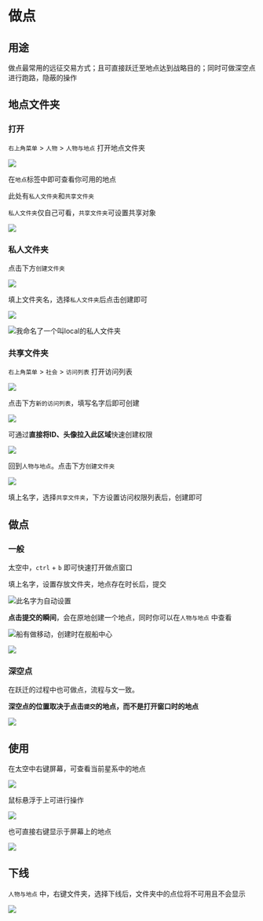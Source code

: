 # 做点

## 用途

做点最常用的远征交易方式；且可直接跃迁至地点达到战略目的；同时可做深空点进行跑路，隐蔽的操作

## 地点文件夹

### 打开

`右上角菜单` &gt; `人物` &gt; `人物与地点` 打开地点文件夹

![](../../.gitbook/assets/snipaste_2020-08-09_10-02-28.png)

在`地点`标签中即可查看你可用的地点

此处有`私人文件夹`和`共享文件夹` 

`私人文件夹`仅自己可看，`共享文件夹`可设置共享对象

![](../../.gitbook/assets/snipaste_2020-08-09_10-03-42.png)

### 私人文件夹

点击下方`创建文件夹`

![](../../.gitbook/assets/snipaste_2020-08-09_10-04-32.png)

填上文件夹名，选择`私人文件夹`后点击创建即可

![](../../.gitbook/assets/snipaste_2020-08-09_10-34-33.png)

![&#x6211;&#x547D;&#x540D;&#x4E86;&#x4E00;&#x4E2A;&#x53EB;local&#x7684;&#x79C1;&#x4EBA;&#x6587;&#x4EF6;&#x5939;](../../.gitbook/assets/snipaste_2020-08-09_10-05-40.png)

### 共享文件夹

`右上角菜单` &gt; `社会` &gt; `访问列表` 打开访问列表

![](../../.gitbook/assets/snipaste_2020-08-09_10-30-53.png)

点击下方`新的访问列表`，填写名字后即可创建

![](../../.gitbook/assets/snipaste_2020-08-09_10-31-17.png)

可通过**直接将ID、头像拉入此区域**快速创建权限

![](../../.gitbook/assets/snipaste_2020-08-09_10-32-21.png)

回到`人物与地点`。点击下方`创建文件夹`

![](../../.gitbook/assets/snipaste_2020-08-09_10-33-39.png)

填上名字，选择`共享文件夹`，下方设置访问权限列表后，创建即可

## 做点

### 一般

太空中，`ctrl` + `b` 即可快速打开做点窗口

填上名字，设置存放文件夹，地点存在时长后，提交

![&#x6B64;&#x540D;&#x5B57;&#x4E3A;&#x81EA;&#x52A8;&#x8BBE;&#x7F6E;](../../.gitbook/assets/snipaste_2020-08-09_10-09-31.png)

**点击提交的瞬间**，会在原地创建一个地点，同时你可以在`人物与地点` 中查看

![&#x8239;&#x6709;&#x505A;&#x79FB;&#x52A8;&#xFF0C;&#x521B;&#x5EFA;&#x65F6;&#x5728;&#x8230;&#x8239;&#x4E2D;&#x5FC3;](../../.gitbook/assets/snipaste_2020-08-09_10-10-25.png)

![](../../.gitbook/assets/snipaste_2020-08-09_10-10-53.png)

### 深空点

在跃迁的过程中也可做点，流程与文一致。

**深空点的位置取决于点击`提交`的地点，而不是打开窗口时的地点**

![](../../.gitbook/assets/snipaste_2020-08-09_10-14-13.png)

## 使用

在太空中右键屏幕，可查看当前星系中的地点

![](../../.gitbook/assets/snipaste_2020-08-09_10-12-06.png)

鼠标悬浮于上可进行操作

![](../../.gitbook/assets/snipaste_2020-08-09_10-12-39.png)

也可直接右键显示于屏幕上的地点

![](../../.gitbook/assets/snipaste_2020-08-09_10-52-55.png)

## 下线

`人物与地点` 中，右键文件夹，选择下线后，文件夹中的点位将不可用且不会显示

![](../../.gitbook/assets/snipaste_2020-08-09_10-57-05.png)

